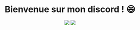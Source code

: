 <h1 align="center">Bienvenue sur mon discord ! 😄</h1>

<p align="center" href="https://github.com/GaetanOff">
  <img src="https://github-readme-stats.vercel.app/api?username=GaetanOff&show_icons=true&count_private=true&hide_title=true" />
</a>

<a href="https://github.com/GaetanOff">
  <img src="https://github-readme-stats.vercel.app/api/top-langs/?username=GaetanOff&layout=compact" />
</a>

<!--
**GaetanOff/GaetanOff** is a ✨ _special_ ✨ repository because its `README.md` (this file) appears on your GitHub profile.

Here are some ideas to get you started:

- 🔭 I’m currently working on ...
- 🌱 I’m currently learning ...
- 👯 I’m looking to collaborate on ...
- 🤔 I’m looking for help with ...
- 💬 Ask me about ...
- 📫 How to reach me: ...
- 😄 Pronouns: ...
- ⚡ Fun fact: ...
-->
